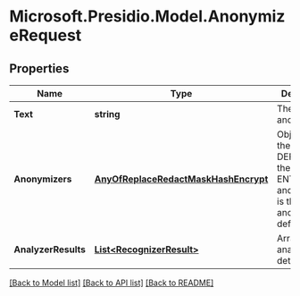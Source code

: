 # Microsoft.Presidio.Model.AnonymizeRequest

## Properties

Name | Type | Description | Notes
------------ | ------------- | ------------- | -------------
**Text** | **string** | The text to anonymize | 
**Anonymizers** | [**AnyOfReplaceRedactMaskHashEncrypt**](AnyOfReplaceRedactMaskHashEncrypt.md) | Object where the key is DEFAULT or the ENTITY_TYPE and the value is the anonymizer definition | [optional] 
**AnalyzerResults** | [**List&lt;RecognizerResult&gt;**](RecognizerResult.md) | Array of analyzer detections | 

[[Back to Model list]](../README.md#documentation-for-models) [[Back to API list]](../README.md#documentation-for-api-endpoints) [[Back to README]](../README.md)

